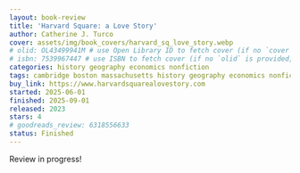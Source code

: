 ```yaml
---
layout: book-review
title: 'Harvard Square: a Love Story'
author: Catherine J. Turco
cover: assets/img/book_covers/harvard_sq_love_story.webp
# olid: OL43499941M # use Open Library ID to fetch cover (if no `cover` is provided)
# isbn: 7539967447 # use ISBN to fetch cover (if no `olid` is provided, dashes are optional)
categories: history geography economics nonfiction
tags: cambridge boston massachusetts history geography economics nonfiction
buy_link: https://www.harvardsquarealovestory.com
started: 2025-06-01
finished: 2025-09-01
released: 2023
stars: 4
# goodreads_review: 6318556633
status: Finished
---
```


Review in progress!
